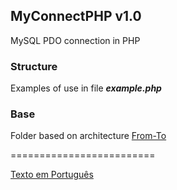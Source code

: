 ## MyConnectPHP v1.0
MySQL PDO connection in PHP

### Structure
Examples of use in file ***example.php***

### Base
Folder based on architecture [From-To](https://github.com/gmasson/From-To)


=========================

[Texto em Português](https://github.com/gmasson/MyConnectPHP/blob/master/README.md)